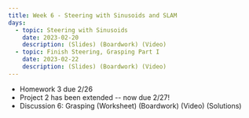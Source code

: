 ```yaml
---
title: Week 6 - Steering with Sinusoids and SLAM
days:
  - topic: Steering with Sinusoids
    date: 2023-02-20
    description: (Slides) (Boardwork) (Video) 
  - topic: Finish Steering, Grasping Part I
    date: 2023-02-22
    description: (Slides) (Boardwork) (Video)
---
```


- Homework 3 due 2/26
- Project 2 has been extended -- now due 2/27!
- Discussion 6: Grasping (Worksheet) (Boardwork) (Video) (Solutions)

<a id="Week7"></a>
